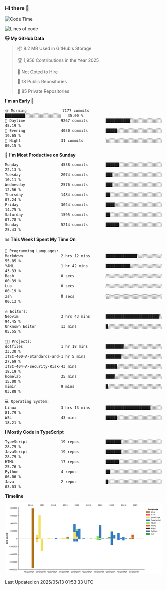 ### Hi there 👋

<!--
**Clumsy-Coder/Clumsy-Coder** is a ✨ _special_ ✨ repository because its `README.md` (this file) appears on your GitHub profile.

Here are some ideas to get you started:

- 🔭 I’m currently working on ...
- 🌱 I’m currently learning ...
- 👯 I’m looking to collaborate on ...
- 🤔 I’m looking for help with ...
- 💬 Ask me about ...
- 📫 How to reach me: ...
- 😄 Pronouns: ...
- ⚡ Fun fact: ...
-->

<!-- anmol098/waka-readme-stats -->
<!--START_SECTION:waka-->
![Code Time](http://img.shields.io/badge/Code%20Time-1%2C265%20hrs%2022%20mins-blue)

![Lines of code](https://img.shields.io/badge/From%20Hello%20World%20I%27ve%20Written-3.6%20million%20lines%20of%20code-blue)

**🐱 My GitHub Data** 

> 📦 8.2 MB Used in GitHub's Storage 
 > 
> 🏆 1,956 Contributions in the Year 2025
 > 
> 🚫 Not Opted to Hire
 > 
> 📜 18 Public Repositories 
 > 
> 🔑 85 Private Repositories 
 > 
**I'm an Early 🐤** 

```text
🌞 Morning                7177 commits        █████████░░░░░░░░░░░░░░░░   35.00 % 
🌆 Daytime                9267 commits        ███████████░░░░░░░░░░░░░░   45.19 % 
🌃 Evening                4030 commits        █████░░░░░░░░░░░░░░░░░░░░   19.65 % 
🌙 Night                  31 commits          ░░░░░░░░░░░░░░░░░░░░░░░░░   00.15 % 
```
📅 **I'm Most Productive on Sunday** 

```text
Monday                   4538 commits        ██████░░░░░░░░░░░░░░░░░░░   22.13 % 
Tuesday                  2074 commits        ███░░░░░░░░░░░░░░░░░░░░░░   10.11 % 
Wednesday                2576 commits        ███░░░░░░░░░░░░░░░░░░░░░░   12.56 % 
Thursday                 1484 commits        ██░░░░░░░░░░░░░░░░░░░░░░░   07.24 % 
Friday                   3024 commits        ████░░░░░░░░░░░░░░░░░░░░░   14.75 % 
Saturday                 1595 commits        ██░░░░░░░░░░░░░░░░░░░░░░░   07.78 % 
Sunday                   5214 commits        ██████░░░░░░░░░░░░░░░░░░░   25.43 % 
```


📊 **This Week I Spent My Time On** 

```text
💬 Programming Languages: 
Markdown                 2 hrs 12 mins       ██████████████░░░░░░░░░░░   55.85 % 
YAML                     1 hr 42 mins        ███████████░░░░░░░░░░░░░░   43.33 % 
Bash                     0 secs              ░░░░░░░░░░░░░░░░░░░░░░░░░   00.39 % 
Lua                      0 secs              ░░░░░░░░░░░░░░░░░░░░░░░░░   00.19 % 
zsh                      0 secs              ░░░░░░░░░░░░░░░░░░░░░░░░░   00.13 % 

🔥 Editors: 
Neovim                   3 hrs 43 mins       ████████████████████████░   94.45 % 
Unknown Editor           13 mins             █░░░░░░░░░░░░░░░░░░░░░░░░   05.55 % 

🐱‍💻 Projects: 
dotfiles                 1 hr 18 mins        ████████░░░░░░░░░░░░░░░░░   33.30 % 
ITSC-400-A-Standards-and-1 hr 5 mins         ███████░░░░░░░░░░░░░░░░░░   27.69 % 
ITSC-404-A-Security-Risk-43 mins             █████░░░░░░░░░░░░░░░░░░░░   18.19 % 
homelab                  35 mins             ████░░░░░░░░░░░░░░░░░░░░░   15.00 % 
mimir                    9 mins              █░░░░░░░░░░░░░░░░░░░░░░░░   03.88 % 

💻 Operating System: 
Linux                    3 hrs 13 mins       ████████████████████░░░░░   81.79 % 
WSL                      43 mins             █████░░░░░░░░░░░░░░░░░░░░   18.21 % 
```

**I Mostly Code in TypeScript** 

```text
TypeScript               19 repos            ███████░░░░░░░░░░░░░░░░░░   28.79 % 
JavaScript               19 repos            ███████░░░░░░░░░░░░░░░░░░   28.79 % 
HTML                     17 repos            ██████░░░░░░░░░░░░░░░░░░░   25.76 % 
Python                   4 repos             ██░░░░░░░░░░░░░░░░░░░░░░░   06.06 % 
Java                     2 repos             █░░░░░░░░░░░░░░░░░░░░░░░░   03.03 % 
```



**Timeline**

![Lines of Code chart](https://raw.githubusercontent.com/Clumsy-Coder/Clumsy-Coder/main/assets/bar_graph.png)


 Last Updated on 2025/05/13 01:53:33 UTC
<!--END_SECTION:waka-->
